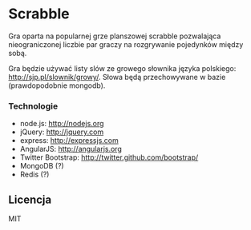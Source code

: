 # Scrabble
Gra oparta na popularnej grze planszowej scrabble pozwalająca nieograniczonej liczbie par graczy na rozgrywanie pojedynków między sobą. 

Gra będzie używać listy slów ze growego słownika języka polskiego: http://sjp.pl/slownik/growy/. Słowa będą przechowywane w bazie (prawdopodobnie mongodb).

### Technologie
* node.js: http://nodejs.org
* jQuery: http://jquery.com
* express: http://expressjs.com
* AngularJS: http://angularjs.org
* Twitter Bootstrap: http://twitter.github.com/bootstrap/
* MongoDB (?)
* Redis (?)

Licencja
----
MIT


